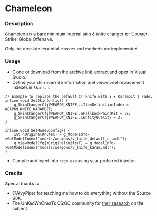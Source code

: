 # Chameleon

### Description

Chameleon is a bare minimum internal skin & knife changer for Counter-Strike: Global Offensive.

Only the absolute essential classes and methods are implemented.

### Usage

* Clone or download from the archive link, extract and open in Visual Studio.
* Define your skin override information and viewmodel replacement indexes in `Skins.h`.
```
// Example to replace the default CT knife with a ★ Karambit | Fade.
inline void SetSkinConfig() {
	g_SkinChangerCfg[WEAPON_KNIFE].iItemDefinitionIndex = WEAPON_KNIFE_KARAMBIT;
	g_SkinChangerCfg[WEAPON_KNIFE].nFallbackPaintKit = 38;
	g_SkinChangerCfg[WEAPON_KNIFE].iEntityQuality = 3;
}
 
inline void SetModelConfig() {
	int nOriginalKnifeCT = g_ModelInfo->GetModelIndex("models/weapons/v_knife_default_ct.mdl");
	g_ViewModelCfg[nOriginalKnifeCT] = g_ModelInfo->GetModelIndex("models/weapons/v_knife_karam.mdl");
}
```

* Compile and inject into `csgo.exe` using your preferred injector.

### Credits

Special thanks to:
- @AlvyPiper for teaching me how to do everything without the Source SDK.
- The UnKnoWnCheaTs CS:GO community for [their research](http://www.unknowncheats.me/forum/counterstrike-global-offensive/143458-csgo-skins-demystified-almost.html) on the subject.